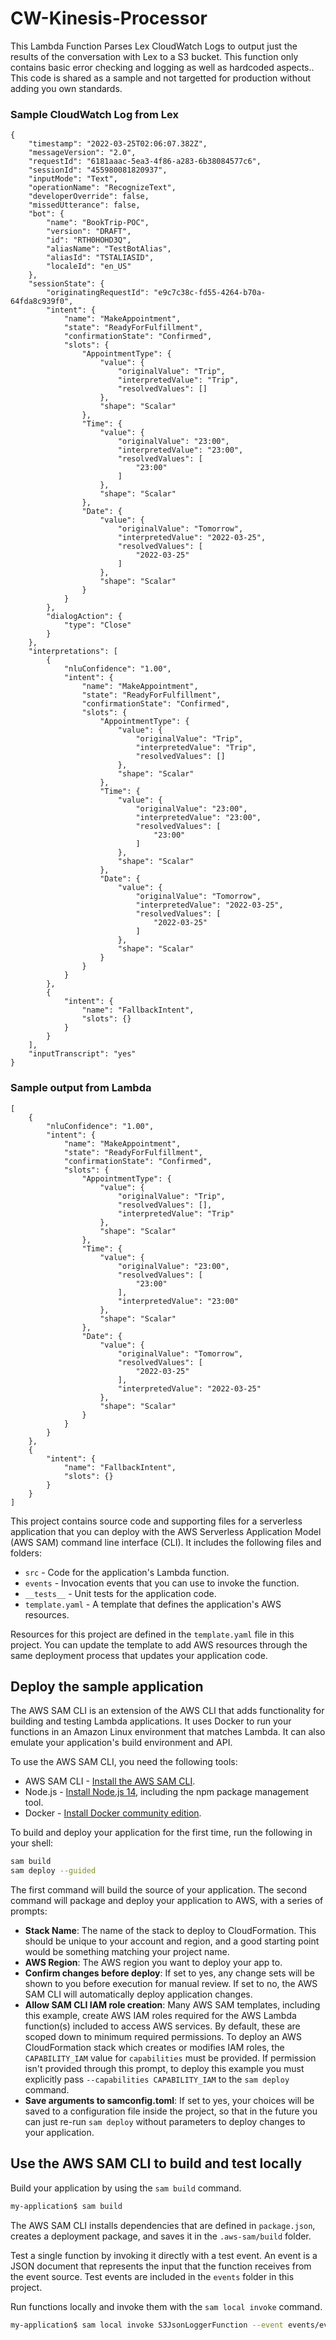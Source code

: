 # CW-Kinesis-Processor

This Lambda Function Parses Lex CloudWatch Logs to output just the results of the conversation with Lex to a S3 bucket. This function only contains basic error checking and logging as well as hardcoded aspects.. This code is shared as a sample and not targetted for production without adding you own standards.

### Sample CloudWatch Log from Lex
```
{
    "timestamp": "2022-03-25T02:06:07.382Z",
    "messageVersion": "2.0",
    "requestId": "6181aaac-5ea3-4f86-a283-6b38084577c6",
    "sessionId": "455980081820937",
    "inputMode": "Text",
    "operationName": "RecognizeText",
    "developerOverride": false,
    "missedUtterance": false,
    "bot": {
        "name": "BookTrip-POC",
        "version": "DRAFT",
        "id": "RTH0HOHD3Q",
        "aliasName": "TestBotAlias",
        "aliasId": "TSTALIASID",
        "localeId": "en_US"
    },
    "sessionState": {
        "originatingRequestId": "e9c7c38c-fd55-4264-b70a-64fda8c939f0",
        "intent": {
            "name": "MakeAppointment",
            "state": "ReadyForFulfillment",
            "confirmationState": "Confirmed",
            "slots": {
                "AppointmentType": {
                    "value": {
                        "originalValue": "Trip",
                        "interpretedValue": "Trip",
                        "resolvedValues": []
                    },
                    "shape": "Scalar"
                },
                "Time": {
                    "value": {
                        "originalValue": "23:00",
                        "interpretedValue": "23:00",
                        "resolvedValues": [
                            "23:00"
                        ]
                    },
                    "shape": "Scalar"
                },
                "Date": {
                    "value": {
                        "originalValue": "Tomorrow",
                        "interpretedValue": "2022-03-25",
                        "resolvedValues": [
                            "2022-03-25"
                        ]
                    },
                    "shape": "Scalar"
                }
            }
        },
        "dialogAction": {
            "type": "Close"
        }
    },
    "interpretations": [
        {
            "nluConfidence": "1.00",
            "intent": {
                "name": "MakeAppointment",
                "state": "ReadyForFulfillment",
                "confirmationState": "Confirmed",
                "slots": {
                    "AppointmentType": {
                        "value": {
                            "originalValue": "Trip",
                            "interpretedValue": "Trip",
                            "resolvedValues": []
                        },
                        "shape": "Scalar"
                    },
                    "Time": {
                        "value": {
                            "originalValue": "23:00",
                            "interpretedValue": "23:00",
                            "resolvedValues": [
                                "23:00"
                            ]
                        },
                        "shape": "Scalar"
                    },
                    "Date": {
                        "value": {
                            "originalValue": "Tomorrow",
                            "interpretedValue": "2022-03-25",
                            "resolvedValues": [
                                "2022-03-25"
                            ]
                        },
                        "shape": "Scalar"
                    }
                }
            }
        },
        {
            "intent": {
                "name": "FallbackIntent",
                "slots": {}
            }
        }
    ],
    "inputTranscript": "yes"
}
```

### Sample output from Lambda
```
[
    {
        "nluConfidence": "1.00",
        "intent": {
            "name": "MakeAppointment",
            "state": "ReadyForFulfillment",
            "confirmationState": "Confirmed",
            "slots": {
                "AppointmentType": {
                    "value": {
                        "originalValue": "Trip",
                        "resolvedValues": [],
                        "interpretedValue": "Trip"
                    },
                    "shape": "Scalar"
                },
                "Time": {
                    "value": {
                        "originalValue": "23:00",
                        "resolvedValues": [
                            "23:00"
                        ],
                        "interpretedValue": "23:00"
                    },
                    "shape": "Scalar"
                },
                "Date": {
                    "value": {
                        "originalValue": "Tomorrow",
                        "resolvedValues": [
                            "2022-03-25"
                        ],
                        "interpretedValue": "2022-03-25"
                    },
                    "shape": "Scalar"
                }
            }
        }
    },
    {
        "intent": {
            "name": "FallbackIntent",
            "slots": {}
        }
    }
]
```

This project contains source code and supporting files for a serverless application that you can deploy with the AWS Serverless Application Model (AWS SAM) command line interface (CLI). It includes the following files and folders:

- `src` - Code for the application's Lambda function.
- `events` - Invocation events that you can use to invoke the function.
- `__tests__` - Unit tests for the application code. 
- `template.yaml` - A template that defines the application's AWS resources.

Resources for this project are defined in the `template.yaml` file in this project. You can update the template to add AWS resources through the same deployment process that updates your application code.

## Deploy the sample application

The AWS SAM CLI is an extension of the AWS CLI that adds functionality for building and testing Lambda applications. It uses Docker to run your functions in an Amazon Linux environment that matches Lambda. It can also emulate your application's build environment and API.

To use the AWS SAM CLI, you need the following tools:

* AWS SAM CLI - [Install the AWS SAM CLI](https://docs.aws.amazon.com/serverless-application-model/latest/developerguide/serverless-sam-cli-install.html).
* Node.js - [Install Node.js 14](https://nodejs.org/en/), including the npm package management tool.
* Docker - [Install Docker community edition](https://hub.docker.com/search/?type=edition&offering=community).

To build and deploy your application for the first time, run the following in your shell:

```bash
sam build
sam deploy --guided
```

The first command will build the source of your application. The second command will package and deploy your application to AWS, with a series of prompts:

* **Stack Name**: The name of the stack to deploy to CloudFormation. This should be unique to your account and region, and a good starting point would be something matching your project name.
* **AWS Region**: The AWS region you want to deploy your app to.
* **Confirm changes before deploy**: If set to yes, any change sets will be shown to you before execution for manual review. If set to no, the AWS SAM CLI will automatically deploy application changes.
* **Allow SAM CLI IAM role creation**: Many AWS SAM templates, including this example, create AWS IAM roles required for the AWS Lambda function(s) included to access AWS services. By default, these are scoped down to minimum required permissions. To deploy an AWS CloudFormation stack which creates or modifies IAM roles, the `CAPABILITY_IAM` value for `capabilities` must be provided. If permission isn't provided through this prompt, to deploy this example you must explicitly pass `--capabilities CAPABILITY_IAM` to the `sam deploy` command.
* **Save arguments to samconfig.toml**: If set to yes, your choices will be saved to a configuration file inside the project, so that in the future you can just re-run `sam deploy` without parameters to deploy changes to your application.

## Use the AWS SAM CLI to build and test locally

Build your application by using the `sam build` command.

```bash
my-application$ sam build
```

The AWS SAM CLI installs dependencies that are defined in `package.json`, creates a deployment package, and saves it in the `.aws-sam/build` folder.

Test a single function by invoking it directly with a test event. An event is a JSON document that represents the input that the function receives from the event source. Test events are included in the `events` folder in this project.

Run functions locally and invoke them with the `sam local invoke` command.

```bash
my-application$ sam local invoke S3JsonLoggerFunction --event events/event-s3.json
```